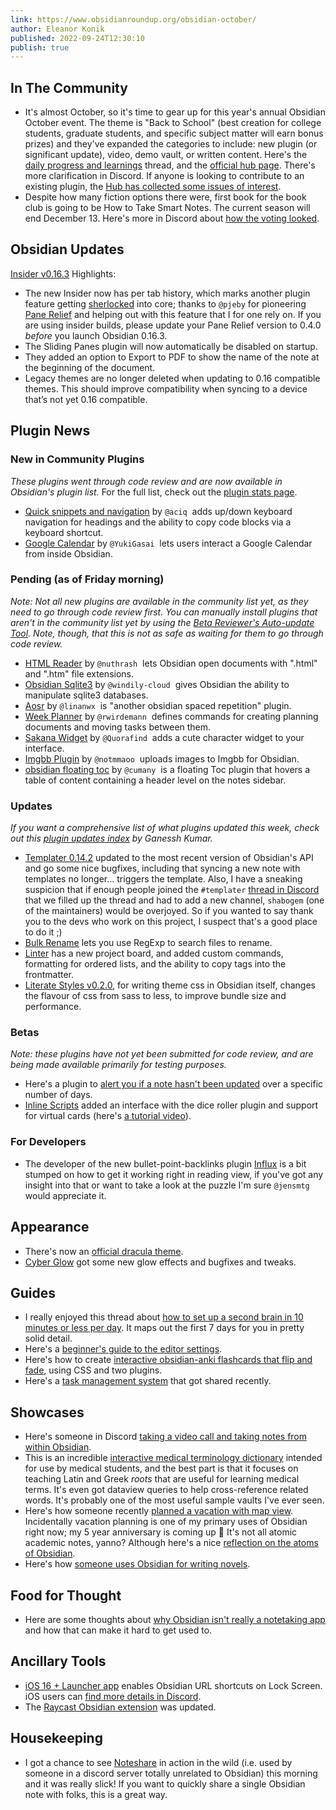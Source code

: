 ```yaml
---
link: https://www.obsidianroundup.org/obsidian-october/
author: Eleanor Konik
published: 2022-09-24T12:30:10
publish: true
---
```


In The Community
----------------

* It's almost October, so it's time to gear up for this year's annual Obsidian October event. The theme is "Back to School" (best creation for college students, graduate students, and specific subject matter will earn bonus prizes) and they've expanded the categories to include: new plugin (or significant update), video, demo vault, or written content. Here's the [daily progress and learnings](https://forum.obsidian.md/t/obsidian-october-2022-daily-progress-and-learnings/43767) thread, and the [official hub page](https://publish.obsidian.md/hub/01+-+Community/Events/Obsidian+October+2022). There's more clarification in Discord. If anyone is looking to contribute to an existing plugin, the [Hub has collected some issues of interest](https://publish.obsidian.md/hub/01+-+Community/Contributing+to+the+Community/Plugins+seeking+help).
* Despite how many fiction options there were, first book for the book club is going to be How to Take Smart Notes. The current season will end December 13. Here's more in Discord about [how the voting looked](https://discord.com/channels/686053708261228577/1009112156064718951/1021767699073867786).

Obsidian Updates
----------------

[Insider v0.16.3](https://forum.obsidian.md/t/obsidian-release-v0-16-3-insider-build/43654) Highlights:

* The new Insider now has per tab history, which marks another plugin feature getting [sherlocked](https://en.wikipedia.org/wiki/Sherlock_(software)) into core; thanks to `@pjeby` for pioneering [Pane Relief](https://github.com/pjeby/pane-relief/releases/tag/0.4.0) and helping out with this feature that I for one rely on. If you are using insider builds, please update your Pane Relief version to 0.4.0 *before* you launch Obsidian 0.16.3.
* The Sliding Panes plugin will now automatically be disabled on startup.
* They added an option to Export to PDF to show the name of the note at the beginning of the document.
* Legacy themes are no longer deleted when updating to 0.16 compatible themes. This should improve compatibility when syncing to a device that’s not yet 0.16 compatible.

Plugin News
-----------

### New in Community Plugins

*These plugins went through code review and are now available in Obsidian's plugin list.* For the full list, check out the [plugin stats page](https://obsidian-plugin-stats.vercel.app/new).

* [Quick snippets and navigation](https://github.com/aciq/obsidian-keyboard-shortcuts) by `@aciq`  adds up/down keyboard navigation for headings and the ability to copy code blocks via a keyboard shortcut.
* [Google Calendar](https://github.com/YukiGasai/obsidian-google-calendar) by `@YukiGasai`  lets users interact a Google Calendar from inside Obsidian.

### Pending (as of Friday morning)

*Note: Not all new plugins are available in the community list yet, as they need to go through code review first. You can manually install plugins that aren't in the community list yet by using the [Beta Reviewer's Auto-update Tool](https://github.com/TfTHacker/obsidian42-brat). Note, though, that this is not as safe as waiting for them to go through code review.*

* [HTML Reader](https://github.com/nuthrash/obsidian-html-plugin) by `@nuthrash`  lets Obsidian open documents with ".html" and ".htm" file extensions.
* [Obsidian Sqlite3](https://github.com/windily-cloud/obsidian-sqlite3) by `@windily-cloud`  gives Obsidian the ability to manipulate sqlite3 databases.
* [Aosr](https://github.com/linanwx/aosr) by `@linanwx`  is "another obsidian spaced repetition" plugin.
* [Week Planner](https://github.com/rwirdemann/obsidian-week-planner) by `@rwirdemann`  defines commands for creating planning documents and moving tasks between them.
* [Sakana Widget](https://github.com/Quorafind/obsidian-sakana-widget) by `@Quorafind`  adds a cute character widget to your interface.
* [Imgbb Plugin](https://github.com/notmmaoo/obsidian-imgbb-plugin) by `@notmmaoo`  uploads images to Imgbb for Obsidian.
* [obsidian floating toc](https://github.com/cumany/obsidian-floating-toc-plugin) by `@cumany`  is a floating Toc plugin that hovers a table of content containing a header level on the notes sidebar.

### Updates

*If you want a comprehensive list of what plugins updated this week, check out this [plugin updates index](https://obsidian-plugin-stats.vercel.app/updates) by Ganessh Kumar.*

* [Templater 0.14.2](https://github.com/SilentVoid13/Templater) updated to the most recent version of Obsidian's API and go some nice bugfixes, including that syncing a new note with templates no longer... triggers the template. Also, I have a sneaking suspicion that if enough people joined the `#templater` [thread in Discord](https://discord.com/channels/686053708261228577/875720842443649045) that we filled up the thread and had to add a new channel, `shabogem` (one of the maintainers) would be overjoyed. So if you wanted to say thank you to the devs who work on this project, I suspect that's a good place to do it ;)
* [Bulk Rename](https://github.com/OlegLustenko/obsidian-bulk-rename/releases/tag/0.4.0) lets you use RegExp to search files to rename.
* [Linter](https://github.com/platers/obsidian-linter/releases/tag/1.5.0) has a new project board, and added custom commands, formatting for ordered lists, and the ability to copy tags into the frontmatter.
* [Literate Styles v0.2.0](https://github.com/johanfriis/obsidian-literate-styles/releases/tag/0.2.0), for writing theme css in Obsidian itself, changes the flavour of css from sass to less, to improve bundle size and performance.

### Betas

*Note: these plugins have not yet been submitted for code review, and are being made available primarily for testing purposes.*

* Here's a plugin to [alert you if a note hasn't been updated](https://github.com/tadashi-aikawa/obsidian-old-note-admonitor) over a specific number of days.
* [Inline Scripts](https://github.com/jon-heard/obsidian-inline-scripts/releases/tag/0.22.2) added an interface with the dice roller plugin and support for virtual cards (here's [a tutorial video](https://www.youtube.com/watch?v=-m4n7d3aKC8)).

### For Developers

* The developer of the new bullet-point-backlinks plugin [Influx](https://github.com/jensmtg/influx) is a bit stumped on how to get it working right in reading view, if you've got any insight into that or want to take a look at the puzzle I'm sure `@jensmtg` would appreciate it.

Appearance
----------

* There's now an [official dracula theme](https://github.com/dracula/obsidian).
* [Cyber Glow](https://github.com/ArtexJay/Obsidian-CyberGlow) got some new glow effects and bugfixes and tweaks.

Guides
------

* I really enjoyed this thread about [how to set up a second brain in 10 minutes or less per day](https://twitter.com/RichardHaggerty/status/1573315004253839361). It maps out the first 7 days for you in pretty solid detail.
* Here's a [beginner's guide to the editor settings](https://denisetodd.medium.com/obsidian-editor-settings-for-beginners-b84610ea6ce3).
* Here's how to create [interactive obsidian-anki flashcards that flip and fade](https://github.com/jeffchiou/obsidiflip), using CSS and two plugins.
* Here's a [task management system](https://forum.obsidian.md/t/my-task-management-system/36198) that got shared recently.

Showcases
---------

* Here's someone in Discord [taking a video call and taking notes from within Obsidian](https://media.discordapp.net/attachments/916477002909876265/1020709395216224316/unknown.png).
* This is an incredible [interactive medical terminology dictionary](https://forum.obsidian.md/t/interactive-medical-terminology-dictionary/43303) intended for use by medical students, and the best part is that it focuses on teaching Latin and Greek *roots* that are useful for learning medical terms. It's even got dataview queries to help cross-reference related words. It's probably one of the most useful sample vaults I've ever seen.
* Here's how someone recently [planned a vacation with map view](https://www.reddit.com/r/ObsidianMD/comments/xi42pt/planning_a_vacation_with_map_view/). Incidentally vacation planning is one of my primary uses of Obsidian right now; my 5 year anniversary is coming up 👀 It's not all atomic academic notes, yanno? Although here's a nice [reflection on the atoms of Obsidian](https://samgqroberts.com/posts/the-atoms-of-obsidian-md).
* Here's how [someone uses Obsidian for writing novels](https://www.reddit.com/r/ObsidianMD/comments/xb869d/i_finally_figured_out_obsidian_using_omd_for/).

Food for Thought
----------------

* Here are some thoughts about [why Obsidian isn't really a notetaking app](https://austingovella.medium.com/why-its-hard-to-get-started-obsidian-s-not-really-a-note-taking-app-75bafbebf6f3) and how that can make it hard to get used to.

Ancillary Tools
---------------

* [iOS 16 + Launcher app](https://apps.apple.com/fi/app/launcher-with-multiple-widgets/id905099592?l=fi) enables Obsidian URL shortcuts on Lock Screen. iOS users can [find more details in Discord](https://discord.com/channels/686053708261228577/864046194195431425/1020371125806571530).
* The [Raycast Obsidian extension](https://github.com/marcjulianschwarz/obsidian-raycast) was updated.

Housekeeping
------------

* I got a chance to see [Noteshare](https://noteshare.space/install) in action in the wild (i.e. used by someone in a discord server totally unrelated to Obsidian) this morning and it was really slick! If you want to quickly share a single Obsidian note with folks, this is a great way.
